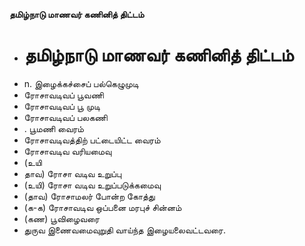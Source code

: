 **தமிழ்நாடு மாணவர் கணினித் திட்டம்**
- # தமிழ்நாடு மாணவர் கணினித் திட்டம்
- n. இழைக்கச்சைப் பல்கெழுமுடி
- ரோசாவடிவப் பூவணி
- ரோசாவடிவப் பூ முடி
- ரோசாவடிவப் பலகணி
- . பூமணி வைரம்
- ரோசாவடிவத்திற் பட்டையிட்ட வைரம்
- ரோசாவடிவ வரியமைவு
- (உயி
- தாவ) ரோசா வடிவ உறுப்பு
- (உயி) ரோசா வடிவ உறுப்படுக்கமைவு
- (தாவ) ரோசாமலர் போன்ற கோத்து
- (க-க) ரோசாவடிவ ஒப்பனை மரபுச் சின்னம்
- (கண) பூவிழைவரை
- துருவ இணைவமைவுறுதி வாய்ந்த இழையலைவட்டவரை.

